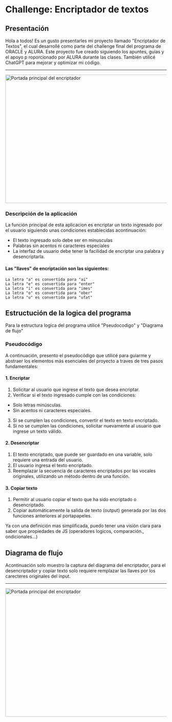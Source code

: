  # Challenge: Encriptador de textos
 ## Presentación
 <p>
   Hola a todos! Es un gusto presentarles mi proyecto llamado "Encriptador de Textos", el cual desarrollé 
   como parte del challenge final del programa de ORACLE y ALURA. 
   Este proyecto fue creado siguiendo los apuntes, guías y el apoyo p
   roporcionado por ALURA durante las clases. También utilicé ChatGPT para mejorar y optimizar mi código.
   <hr>
   
 </p>
<img src="https://github.com/user-attachments/assets/0f2f1edc-c838-4794-bad7-82789ff815ca" alt="Portada principal del encriptador" width="800" height="400" >

### Descripción de la aplicación
<p>
  La función principal de esta aplicacion es encriptar un texto ingresado por el usuario siguiendo unas condiciones establecidas acontinuación:
</p>

- El texto ingresado solo debe ser en minusculas
- Palabras sin acentos ni caracteres especiales
- La interfaz de usuario debe tener la facilidad de encriptar una palabra y desencriptarla.

#### Las "llaves" de encriptación son las siguientes:
```
La letra "a" es convertida para "ai"
La letra "e" es convertida para "enter"
La letra "i" es convertida para "imes"
La letra "o" es convertida para "ober"
La letra "u" es convertida para "ufat"

```
## Estructución de la logica del programa
<p>
  Para la estructura logica del programa utilicé "Pseudocodigo" y "Diagrama de flujo"
</p>

### Pseudocódigo
<p>
A continuación, presento el pseudocódigo que utilicé para guiarme y abstraer los elementos más esenciales del proyecto a traves de tres pasos fundamentales:
</P>

#### 1. Encriptar
1. Solicitar al usuario que ingrese el texto que desea encriptar.
2. Verificar si el texto ingresado cumple con las condiciones:
- Solo letras minúsculas.
- Sin acentos ni caracteres especiales.
3. Si se cumplen las condiciones, convertir el texto en texto encriptado.
4. Si no se cumplen las condiciones, solicitar nuevamente al usuario que ingrese un texto válido.

#### 2. Desencriptar
1. El texto encriptado, que puede ser guardado en una variable, solo requiere una entrada del usuario.
2. El usuario ingresa el texto encriptado.
3. Reemplazar la secuencia de caracteres encriptados por las vocales originales, utilizando un método dentro de una función.

#### 3. Copiar texto
1. Permitir al usuario copiar el texto que ha sido encriptado o desencriptado.
2. Copiar automáticamente la salida de texto (output) generada por las dos funciones anteriores al portapapeles.

<p>
  Ya con una definición mas simplificada, puedo tener una visión clara para saber que propiedades de JS (operadores logicos, comparación., ondicionales...) 
</p>

## Diagrama de flujo
<p>
  Acontinuación solo muestro la captura del diagrama del encriptador, para el desencriptador y copiar texto solo requiere remplazar
  las llaves por los carecteres originales del input.
  <hr>
</p>
<img src="https://github.com/user-attachments/assets/df1ef1e9-7b23-44ec-80ca-e7f589557180" alt="Portada principal del encriptador" width="800" height="400" >

 
